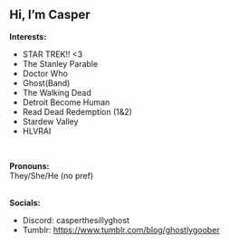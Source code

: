  Hi, I’m Casper
-          
**Interests:**
- STAR TREK!! <3
- The Stanley Parable
- Doctor Who
- Ghost(Band)
- The Walking Dead
- Detroit Become Human
- Read Dead Redemption (1&2)
- Stardew Valley
- HLVRAI

<br>

**Pronouns:**  
 They/She/He (no pref) 
<br> <br>

  **Socials:**
 - Discord: casperthesillyghost <br>
 - Tumblr: https://www.tumblr.com/blog/ghostlygoober
